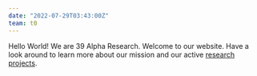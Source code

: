 ```yaml
---
date: "2022-07-29T03:43:00Z"
team: t0
---
```

Hello World! We are 39 Alpha Research. Welcome to our website. Have a look around to learn more
about our mission and our active [research projects](https://39alpharesearch.org/science-mission/). 
